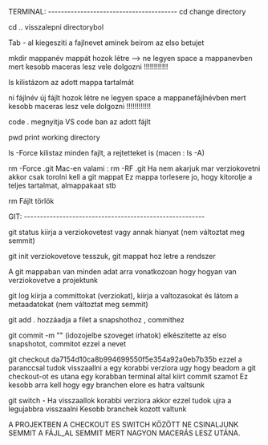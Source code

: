TERMINAL: ----------------------------------------
cd 
change directory

cd ..
visszalepni directorybol

Tab - al kiegesziti a fajlnevet aminek beirom az elso betujet

mkdir mappanév 
mappát hozok létre --> ne legyen space a mappanevben mert kesobb maceras lesz vele dolgozni !!!!!!!!!!!!

ls 
kilistázom az adott mappa tartalmát

ni fájlnév 
új fájlt hozok létre  ne legyen space a mappanefájlnévben mert kesobb maceras lesz vele dolgozni !!!!!!!!!!!!

code . 
megnyitja VS code ban az adott fájlt

pwd
print working directory

ls -Force 
kilistaz minden fajlt, a rejtetteket is (macen : ls -A)

rm -Force .git
Mac-en valami : rm -RF .git
Ha nem akarjuk mar verziokovetni akkor csak torolni kell a git mappat
Ez mappa torlesere jo, hogy kitorolje a teljes tartalmat, almappakaat stb

rm
Fájlt törlök

GIT: --------------------------------------------------------

git status 
kiirja a verziokovetest vagy annak hianyat (nem változtat meg semmit)

git init
verziokovetove tesszuk, git mappat hoz letre a rendszer

A git mappaban van minden adat arra vonatkozoan hogy hogyan van verziokovetve a projektunk

git log
kiirja a committokat (verziokat), kiirja a valtozasokat és látom a metaadatokat (nem változtat meg semmit)

git add .
hozzáadja a filet a snapshothoz , commithez

 git commit -m ""  (idozojelbe szoveget irhatok)
 elkészitette az elso snapshotot, commitot ezzel a nevet

git checkout da7154d10ca8b994699550f5e354a92a0eb7b35b
ezzel a paranccsal tudok visszaallni a egy korabbi verziora ugy hogy beadom a git checkout-ot es utana egy korabban terminal altal kiirt commit szamot
Ez kesobb arra kell hogy egy branchen elore es hatra valtsunk

git switch -
Ha visszaallok korabbi verziora akkor ezzel tudok ujra a legujabbra visszaalni
Kesobb branchek kozott valtunk

A PROJEKTBEN A CHECKOUT ES SWITCH KÖZÖTT NE CSINALJUNK SEMMIT A FÁJL_AL SEMMIT MERT NAGYON MACERÁS LESZ UTÁNA.




